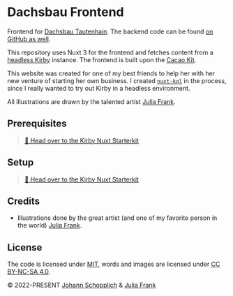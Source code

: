# Dachsbau Frontend

Frontend for [Dachsbau Tautenhain](https://dachsbau-tautenhain.de). The backend code can be found [on GitHub as well](https://github.com/johannschopplich/dachsbau-backend).

This repository uses Nuxt 3 for the frontend and fetches content from a [headless Kirby](https://github.com/johannschopplich/kirby-headless-starter) instance. The frontend is built upon the [Cacao Kit](https://github.com/johannschopplich/cacao-kit-frontend).

This website was created for one of my best friends to help her with her new venture of starting her own business. I created [`nuxt-kql`](https://nuxt-kql.byjohann.dev) in the process, since I really wanted to try out Kirby in a headless environment.

All illustrations are drawn by the talented artist [Julia Frank](https://www.instagram.com/mum.mal.mini/).

## Prerequisites

> [📖 Head over to the Kirby Nuxt Starterkit](https://github.com/johannschopplich/kirby-nuxt-starterkit)

## Setup

> [📖 Head over to the Kirby Nuxt Starterkit](https://github.com/johannschopplich/kirby-nuxt-starterkit)

## Credits

- Illustrations done by the great artist (and one of my favorite person in the world) [Julia Frank](https://www.instagram.com/extra.wagon/).

## License

The code is licensed under [MIT](./LICENSE), words and images are licensed under [CC BY-NC-SA 4.0](https://creativecommons.org/licenses/by-nc-sa/4.0/).

© 2022-PRESENT [Johann Schopplich](https://github.com/johannschopplich) & [Julia Frank](https://www.instagram.com/mum.mal.mini/)
